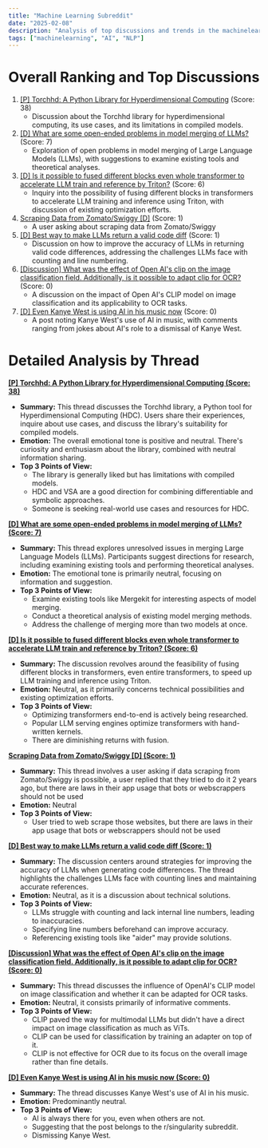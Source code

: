 ```yaml
---
title: "Machine Learning Subreddit"
date: "2025-02-08"
description: "Analysis of top discussions and trends in the machinelearning subreddit"
tags: ["machinelearning", "AI", "NLP"]
---
```


# Overall Ranking and Top Discussions
1.  [[P] Torchhd: A Python Library for Hyperdimensional Computing](https://www.reddit.com/r/MachineLearning/comments/1ik7rqf/p_torchhd_a_python_library_for_hyperdimensional/) (Score: 38)
    *   Discussion about the Torchhd library for hyperdimensional computing, its use cases, and its limitations in compiled models.
2.  [[D] What are some open-ended problems in model merging of LLMs?](https://www.reddit.com/r/MachineLearning/comments/1ik6me0/d_what_are_some_openended_problems_in_model/) (Score: 7)
    *   Exploration of open problems in model merging of Large Language Models (LLMs), with suggestions to examine existing tools and theoretical analyses.
3.  [[D] Is it possible to fused different blocks even whole transformer to accelerate LLM train and reference by Triton?](https://www.reddit.com/r/MachineLearning/comments/1ikj9ml/d_is_it_possible_to_fused_different_blocks_even/) (Score: 6)
    *   Inquiry into the possibility of fusing different blocks in transformers to accelerate LLM training and inference using Triton, with discussion of existing optimization efforts.
4.  [Scraping Data from Zomato/Swiggy [D]](https://www.reddit.com/r/MachineLearning/comments/1ikk95i/scraping_data_from_zomatoswiggy_d/) (Score: 1)
    *   A user asking about scraping data from Zomato/Swiggy
5.  [[D] Best way to make LLMs return a valid code diff](https://www.reddit.com/r/MachineLearning/comments/1iklsoo/d_best_way_to_make_llms_return_a_valid_code_diff/) (Score: 1)
    *   Discussion on how to improve the accuracy of LLMs in returning valid code differences, addressing the challenges LLMs face with counting and line numbering.
6.  [[Discussion] What was the effect of Open AI's clip on the image classification field. Additionally, is it possible to adapt clip for OCR?](https://www.reddit.com/r/MachineLearning/comments/1ikhp9s/discussion_what_was_the_effect_of_open_ais_clip/) (Score: 0)
    *   A discussion on the impact of Open AI's CLIP model on image classification and its applicability to OCR tasks.
7.  [[D] Even Kanye West is using AI in his music now](https://www.tiktok.com/@twoshot/video/7468735173186555168) (Score: 0)
    *   A post noting Kanye West's use of AI in music, with comments ranging from jokes about AI's role to a dismissal of Kanye West.

# Detailed Analysis by Thread
**[[P] Torchhd: A Python Library for Hyperdimensional Computing (Score: 38)](https://www.reddit.com/r/MachineLearning/comments/1ik7rqf/p_torchhd_a_python_library_for_hyperdimensional/)**
*   **Summary:** This thread discusses the Torchhd library, a Python tool for Hyperdimensional Computing (HDC). Users share their experiences, inquire about use cases, and discuss the library's suitability for compiled models.
*   **Emotion:** The overall emotional tone is positive and neutral. There's curiosity and enthusiasm about the library, combined with neutral information sharing.
*   **Top 3 Points of View:**
    *   The library is generally liked but has limitations with compiled models.
    *   HDC and VSA are a good direction for combining differentiable and symbolic approaches.
    *   Someone is seeking real-world use cases and resources for HDC.

**[[D] What are some open-ended problems in model merging of LLMs? (Score: 7)](https://www.reddit.com/r/MachineLearning/comments/1ik6me0/d_what_are_some_openended_problems_in_model/)**
*   **Summary:** This thread explores unresolved issues in merging Large Language Models (LLMs). Participants suggest directions for research, including examining existing tools and performing theoretical analyses.
*   **Emotion:** The emotional tone is primarily neutral, focusing on information and suggestion.
*   **Top 3 Points of View:**
    *   Examine existing tools like Mergekit for interesting aspects of model merging.
    *   Conduct a theoretical analysis of existing model merging methods.
    *   Address the challenge of merging more than two models at once.

**[[D] Is it possible to fused different blocks even whole transformer to accelerate LLM train and reference by Triton? (Score: 6)](https://www.reddit.com/r/MachineLearning/comments/1ikj9ml/d_is_it_possible_to_fused_different_blocks_even/)**
*   **Summary:** The discussion revolves around the feasibility of fusing different blocks in transformers, even entire transformers, to speed up LLM training and inference using Triton.
*   **Emotion:** Neutral, as it primarily concerns technical possibilities and existing optimization efforts.
*   **Top 3 Points of View:**
    *   Optimizing transformers end-to-end is actively being researched.
    *   Popular LLM serving engines optimize transformers with hand-written kernels.
    *   There are diminishing returns with fusion.

**[Scraping Data from Zomato/Swiggy [D] (Score: 1)](https://www.reddit.com/r/MachineLearning/comments/1ikk95i/scraping_data_from_zomatoswiggy_d/)**
*   **Summary:** This thread involves a user asking if data scraping from Zomato/Swiggy is possible, a user replied that they tried to do it 2 years ago, but there are laws in their app usage that bots or webscrappers should not be used
*   **Emotion:** Neutral
*   **Top 3 Points of View:**
    *   User tried to web scrape those websites, but there are laws in their app usage that bots or webscrappers should not be used

**[[D] Best way to make LLMs return a valid code diff (Score: 1)](https://www.reddit.com/r/MachineLearning/comments/1iklsoo/d_best_way_to_make_llms_return_a_valid_code_diff/)**
*   **Summary:** The discussion centers around strategies for improving the accuracy of LLMs when generating code differences. The thread highlights the challenges LLMs face with counting lines and maintaining accurate references.
*   **Emotion:** Neutral, as it is a discussion about technical solutions.
*   **Top 3 Points of View:**
    *   LLMs struggle with counting and lack internal line numbers, leading to inaccuracies.
    *   Specifying line numbers beforehand can improve accuracy.
    *   Referencing existing tools like "aider" may provide solutions.

**[[Discussion] What was the effect of Open AI's clip on the image classification field. Additionally, is it possible to adapt clip for OCR? (Score: 0)](https://www.reddit.com/r/MachineLearning/comments/1ikhp9s/discussion_what_was_the_effect_of_open_ais_clip/)**
*   **Summary:** This thread discusses the influence of OpenAI's CLIP model on image classification and whether it can be adapted for OCR tasks.
*   **Emotion:** Neutral, it consists primarily of informative comments.
*   **Top 3 Points of View:**
    *   CLIP paved the way for multimodal LLMs but didn't have a direct impact on image classification as much as ViTs.
    *   CLIP can be used for classification by training an adapter on top of it.
    *   CLIP is not effective for OCR due to its focus on the overall image rather than fine details.

**[[D] Even Kanye West is using AI in his music now (Score: 0)](https://www.tiktok.com/@twoshot/video/7468735173186555168)**
*   **Summary:** The thread discusses Kanye West's use of AI in his music.
*   **Emotion:** Predominantly neutral.
*   **Top 3 Points of View:**
    *   AI is always there for you, even when others are not.
    *   Suggesting that the post belongs to the r/singularity subreddit.
    *   Dismissing Kanye West.
